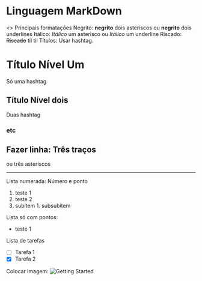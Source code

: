 # Linguagem MarkDown
<> Principais formatações
Negrito: **negrito** dois asteriscos ou __negrito__ dois underlines
Itálico: *Itálico* um asterisco ou _Itálico_ um underline
Riscado: ~~Riscado~~ til til
Títulos: Usar hashtag. 
# Título Nível Um
Só uma hashtag
## Título Nível dois
Duas hashtag
### etc
Fazer linha: 
Três traços
---
ou três asteriscos 
***

Lista numerada: Número e ponto
1. teste 1
1. teste 2
  1. subítem
    1. subsubítem

Lista só com pontos:
* teste 1

Lista de tarefas
- [ ] Tarefa 1
- [x] Tarefa 2

Colocar imagem:
![Getting Started](img.jpg)


